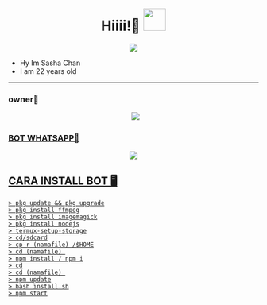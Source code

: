<h1 align="center">Hiiii!👋 <img src="https://github.com/YuzzuKamiyaka/image/blob/main/Kanna%20-%20eyes%20on%20you.gif" style="border-radius:5;" width="45px" alt=""><br></h1>
<p align="center">
<img align="center" height="auto" src="https://github.com/YuzzuKamiyaka/image/blob/main/442757cb859d28f896389b76fff1d758.gif"/></a> 

<p align="center"> 

- Hy Im Sasha Chan
- I am 22 years old


------ 

### owner👤
<p align="center">
  <a href="https://wa.me/6288289252040"><img src="https://img.shields.io/badge/WhatsApp-25D366?style=for-the-badge&logo=whatsapp&logoColor=white" /><br>

### BOT WHATSAPP🤖
<p align="center">
  <a href="https://wa.me/62887433094409"><img src="https://img.shields.io/badge/WhatsApp-25D366?style=for-the-badge&logo=whatsapp&logoColor=white" /><br>

## CARA INSTALL BOT 🖥

```
> pkg update && pkg upgrade
> pkg install ffmpeg
> pkg install imagemagick
> pkg install nodejs
> termux-setup-storage
> cd/sdcard
> cp-r (namafile) /$HOME
> cd (namafile) 
> npm install / npm i
> cd
> cd (namafile) 
> npm update
> bash install.sh
> npm start

```

